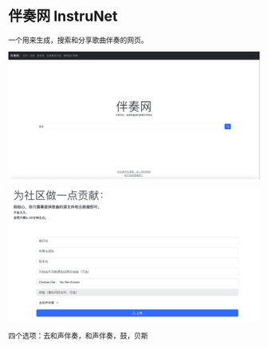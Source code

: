 # 伴奏网 InstruNet

一个用来生成，搜索和分享歌曲伴奏的网页。

![网页大概](Showcase%201.png)

![上传](Showcase%202.png)

四个选项：去和声伴奏，和声伴奏，鼓，贝斯